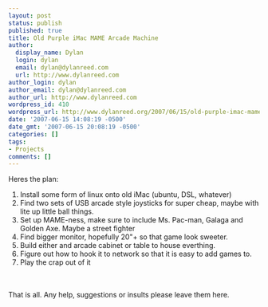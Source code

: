 ```yaml
---
layout: post
status: publish
published: true
title: Old Purple iMac MAME Arcade Machine
author:
  display_name: Dylan
  login: dylan
  email: dylan@dylanreed.com
  url: http://www.dylanreed.com
author_login: dylan
author_email: dylan@dylanreed.com
author_url: http://www.dylanreed.com
wordpress_id: 410
wordpress_url: http://www.dylanreed.org/2007/06/15/old-purple-imac-mame-arcade-machine/
date: '2007-06-15 14:08:19 -0500'
date_gmt: '2007-06-15 20:08:19 -0500'
categories: []
tags:
- Projects
comments: []
---
```

<p>Heres the plan:</p>
<ol>
<li>Install some form of linux onto old iMac (ubuntu, DSL, whatever)</li>
<li>Find two sets of USB arcade style joysticks for super cheap, maybe with lite up little ball things.</li>
<li>Set up MAME-ness, make sure to include Ms. Pac-man, Galaga and Golden Axe. Maybe a street fighter</li>
<li>Find bigger monitor, hopefully 20"+ so that game look sweeter.</li>
<li>Build either and arcade cabinet or table to house everthing.</li>
<li>Figure out how to hook it to network so that it is easy to add games to.</li>
<li>Play the crap out of it</li><br />
</ol><br />
That is all. Any help, suggestions or insults please leave them here.</p>
<p><!--adsense#Refer--></p>
